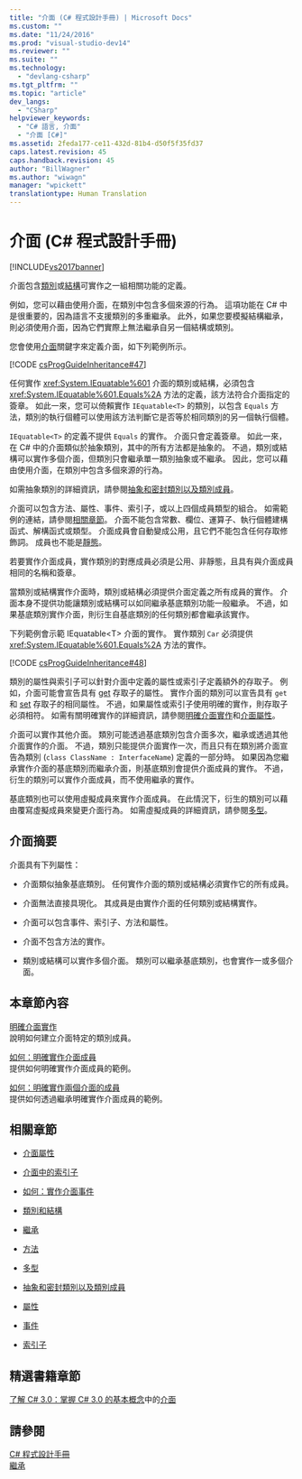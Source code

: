 ```yaml
---
title: "介面 (C# 程式設計手冊) | Microsoft Docs"
ms.custom: ""
ms.date: "11/24/2016"
ms.prod: "visual-studio-dev14"
ms.reviewer: ""
ms.suite: ""
ms.technology: 
  - "devlang-csharp"
ms.tgt_pltfrm: ""
ms.topic: "article"
dev_langs: 
  - "CSharp"
helpviewer_keywords: 
  - "C# 語言, 介面"
  - "介面 [C#]"
ms.assetid: 2feda177-ce11-432d-81b4-d50f5f35fd37
caps.latest.revision: 45
caps.handback.revision: 45
author: "BillWagner"
ms.author: "wiwagn"
manager: "wpickett"
translationtype: Human Translation
---
```

# 介面 (C# 程式設計手冊)
[!INCLUDE[vs2017banner](../../../csharp/includes/vs2017banner.md)]

介面包含[類別](../../../csharp/language-reference/keywords/class.md)或[結構](../../../csharp/language-reference/keywords/struct.md)可實作之一組相關功能的定義。  
  
 例如，您可以藉由使用介面，在類別中包含多個來源的行為。  這項功能在 C\# 中是很重要的，因為語言不支援類別的多重繼承。  此外，如果您要模擬結構繼承，則必須使用介面，因為它們實際上無法繼承自另一個結構或類別。  
  
 您會使用[介面](../../../csharp/language-reference/keywords/interface.md)關鍵字來定義介面，如下列範例所示。  
  
 [!CODE [csProgGuideInheritance#47](../CodeSnippet/VS_Snippets_VBCSharp/csProgGuideInheritance#47)]  
  
 任何實作 <xref:System.IEquatable%601> 介面的類別或結構，必須包含 <xref:System.IEquatable%601.Equals%2A> 方法的定義，該方法符合介面指定的簽章。  如此一來，您可以倚賴實作 `IEquatable<T>` 的類別，以包含 `Equals` 方法，類別的執行個體可以使用該方法判斷它是否等於相同類別的另一個執行個體。  
  
 `IEquatable<T>` 的定義不提供 `Equals` 的實作。  介面只會定義簽章。  如此一來，在 C\# 中的介面類似於抽象類別，其中的所有方法都是抽象的。  不過，類別或結構可以實作多個介面，但類別只會繼承單一類別抽象或不繼承。  因此，您可以藉由使用介面，在類別中包含多個來源的行為。  
  
 如需抽象類別的詳細資訊，請參閱[抽象和密封類別以及類別成員](../../../csharp/programming-guide/classes-and-structs/abstract-and-sealed-classes-and-class-members.md)。  
  
 介面可以包含方法、屬性、事件、索引子，或以上四個成員類型的組合。  如需範例的連結，請參閱[相關章節](../../../csharp/programming-guide/interfaces/index.md#BKMK_RelatedSections)。  介面不能包含常數、欄位、運算子、執行個體建構函式、解構函式或類型。  介面成員會自動變成公用，且它們不能包含任何存取修飾詞。  成員也不能是[靜態](../../../csharp/language-reference/keywords/static.md)。  
  
 若要實作介面成員，實作類別的對應成員必須是公用、非靜態，且具有與介面成員相同的名稱和簽章。  
  
 當類別或結構實作介面時，類別或結構必須提供介面定義之所有成員的實作。  介面本身不提供功能讓類別或結構可以如同繼承基底類別功能一般繼承。  不過，如果基底類別實作介面，則衍生自基底類別的任何類別都會繼承該實作。  
  
 下列範例會示範 IEquatable\<T\> 介面的實作。  實作類別 `Car` 必須提供 <xref:System.IEquatable%601.Equals%2A> 方法的實作。  
  
 [!CODE [csProgGuideInheritance#48](../CodeSnippet/VS_Snippets_VBCSharp/csProgGuideInheritance#48)]  
  
 類別的屬性與索引子可以針對介面中定義的屬性或索引子定義額外的存取子。  例如，介面可能會宣告具有 [get](../../../csharp/language-reference/keywords/get.md) 存取子的屬性。  實作介面的類別可以宣告具有 `get` 和 [set](../../../csharp/language-reference/keywords/set.md) 存取子的相同屬性。  不過，如果屬性或索引子使用明確的實作，則存取子必須相符。  如需有關明確實作的詳細資訊，請參閱[明確介面實作](../../../csharp/programming-guide/interfaces/explicit-interface-implementation.md)和[介面屬性](../../../csharp/programming-guide/classes-and-structs/interface-properties.md)。  
  
 介面可以實作其他介面。  類別可能透過基底類別包含介面多次，繼承或透過其他介面實作的介面。  不過，類別只能提供介面實作一次，而且只有在類別將介面宣告為類別 \(`class ClassName : InterfaceName`\) 定義的一部分時。  如果因為您繼承實作介面的基底類別而繼承介面，則基底類別會提供介面成員的實作。  不過，衍生的類別可以實作介面成員，而不使用繼承的實作。  
  
 基底類別也可以使用虛擬成員來實作介面成員。  在此情況下，衍生的類別可以藉由覆寫虛擬成員來變更介面行為。  如需虛擬成員的詳細資訊，請參閱[多型](../../../csharp/programming-guide/classes-and-structs/polymorphism.md)。  
  
## 介面摘要  
 介面具有下列屬性：  
  
-   介面類似抽象基底類別。  任何實作介面的類別或結構必須實作它的所有成員。  
  
-   介面無法直接具現化。  其成員是由實作介面的任何類別或結構實作。  
  
-   介面可以包含事件、索引子、方法和屬性。  
  
-   介面不包含方法的實作。  
  
-   類別或結構可以實作多個介面。  類別可以繼承基底類別，也會實作一或多個介面。  
  
## 本章節內容  
 [明確介面實作](../../../csharp/programming-guide/interfaces/explicit-interface-implementation.md)  
 說明如何建立介面特定的類別成員。  
  
 [如何：明確實作介面成員](../../../csharp/programming-guide/interfaces/how-to-explicitly-implement-interface-members.md)  
 提供如何明確實作介面成員的範例。  
  
 [如何：明確實作兩個介面的成員](../../../csharp/programming-guide/interfaces/how-to-explicitly-implement-members-of-two-interfaces.md)  
 提供如何透過繼承明確實作介面成員的範例。  
  
##  <a name="BKMK_RelatedSections"></a> 相關章節  
  
-   [介面屬性](../../../csharp/programming-guide/classes-and-structs/interface-properties.md)  
  
-   [介面中的索引子](../../../csharp/programming-guide/indexers/indexers-in-interfaces.md)  
  
-   [如何：實作介面事件](../../../csharp/programming-guide/events/how-to-implement-interface-events.md)  
  
-   [類別和結構](../../../csharp/programming-guide/classes-and-structs/index.md)  
  
-   [繼承](../../../csharp/programming-guide/classes-and-structs/inheritance.md)  
  
-   [方法](../../../csharp/programming-guide/classes-and-structs/methods.md)  
  
-   [多型](../../../csharp/programming-guide/classes-and-structs/polymorphism.md)  
  
-   [抽象和密封類別以及類別成員](../../../csharp/programming-guide/classes-and-structs/abstract-and-sealed-classes-and-class-members.md)  
  
-   [屬性](../../../csharp/programming-guide/classes-and-structs/properties.md)  
  
-   [事件](../../../csharp/programming-guide/events/index.md)  
  
-   [索引子](../../../csharp/programming-guide/indexers/index.md)  
  
## 精選書籍章節  
 [了解 C\# 3.0：掌握 C\# 3.0 的基本概念](http://msdn.microsoft.com/library/orm-9780596521066-01.aspx)中的[介面](http://msdn.microsoft.com/library/orm-9780596521066-01-13.aspx)  
  
## 請參閱  
 [C\# 程式設計手冊](../../../csharp/programming-guide/index.md)   
 [繼承](../../../csharp/programming-guide/classes-and-structs/inheritance.md)